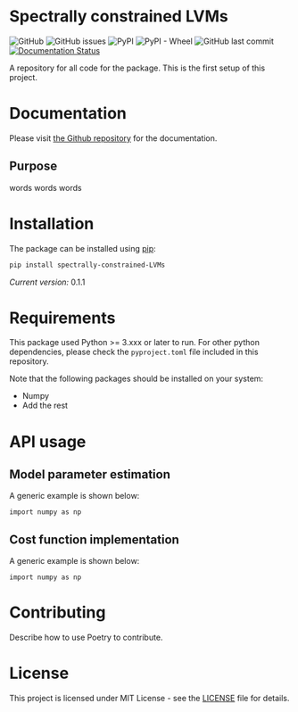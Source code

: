 # Spectrally constrained LVMs

![GitHub](https://img.shields.io/github/license/RyanBalshaw/spectrally-constrained-LVMs)
![GitHub issues](https://img.shields.io/github/issues-raw/RyanBalshaw/spectrally-constrained-LVMs)
![PyPI](https://img.shields.io/pypi/v/spectrally-constrained-lvms)
![PyPI - Wheel](https://img.shields.io/pypi/wheel/spectrally-constrained-lvms?color=blueviolet)
![GitHub last commit](https://img.shields.io/github/last-commit/RyanBalshaw/spectrally-constrained-LVMs)
[![Documentation Status](https://readthedocs.org/projects/spectrally-constrained-lvms/badge/?version=latest)](https://spectrally-constrained-lvms.readthedocs.io/en/latest/?badge=latest)

[//]: # (![Read the Docs]&#40;https://img.shields.io/readthedocs/spectrally-constrained-lvms&#41;)

A repository for all code for the package. This is the first setup of this project.

# Documentation
Please visit [the Github repository](https://github.com/RyanBalshaw/spectrally-constrained-LVMs) for the documentation.

## Purpose
words words words

# Installation
The package can be installed using [pip](https://pypi.org/project/pip/):
```sh
pip install spectrally-constrained-LVMs
```

*Current version:* 0.1.1

# Requirements

This package used Python >= 3.xxx or later to run. For other python dependencies, please check the `pyproject.toml`
file included in this repository.

Note that the following packages should be installed on your system:
- Numpy
- Add the rest

# API usage

## Model parameter estimation
A generic example is shown below:
```shell
import numpy as np
```

## Cost function implementation
A generic example is shown below:
```shell
import numpy as np
```
# Contributing
Describe how to use Poetry to contribute.

# License
This project is licensed under MIT License - see the [LICENSE](https://github.com/RyanBalshaw/spectrally-constrained-LVMs/blob/main/LICENSE) file for details.
